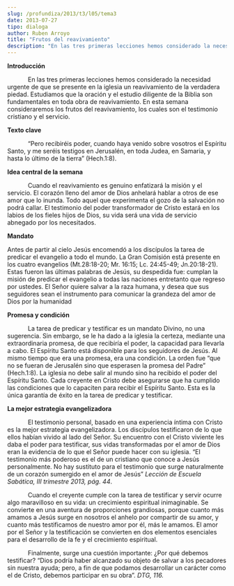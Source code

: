 ```yaml
---
slug: /profundiza/2013/t3/l05/tema3
date: 2013-07-27
tipo: dialoga
author: Ruben Arroyo
title: "Frutos del reavivamiento"
description: "En las tres primeras lecciones hemos considerado la necesidad urgente de que se  presente en la iglesia un reavivamiento de la verdadera piedad. Estudiamos que  la oración y el estudio diligente de la Biblia son fundamentales en toda obra  de reavivamiento. En esta semana cons..."
---
```


**Introducción**

            En las tres primeras lecciones hemos considerado la necesidad urgente de que se presente en la iglesia un reavivamiento de la verdadera piedad. Estudiamos que la oración y el estudio diligente de la Biblia son fundamentales en toda obra de reavivamiento. En esta semana consideraremos los frutos del reavivamiento, los cuales son el testimonio cristiano y el servicio.

**Texto clave**

            “Pero recibiréis poder, cuando haya venido sobre vosotros el Espíritu Santo, y me seréis testigos en Jerusalén, en toda Judea, en Samaria, y hasta lo último de la tierra” (Hech.1:8).

**Idea central de la semana**

            Cuando el reavivamiento es genuino enfatizará la misión y el servicio. El corazón lleno del amor de Dios anhelará hablar a otros de ese amor que lo inunda. Todo aquel que experimenta el gozo de la salvación no podrá callar. El testimonio del poder transformador de Cristo estará en los labios de los fieles hijos de Dios, su vida será una vida de servicio abnegado por los necesitados.

**Mandato**

Antes de partir al cielo Jesús encomendó a los discípulos la tarea de predicar el evangelio a todo el mundo. La Gran Comisión está presente en los cuatro evangelios (Mt.28:18-20; Mr. 16:15; Lc. 24:45-49; Jn.20:18-21). Estas fueron las últimas palabras de Jesús, su despedida fue: cumplan la misión de predicar el evangelio a todas las naciones entretanto que regreso por ustedes. El Señor quiere salvar a la raza humana, y desea que sus seguidores sean el instrumento para comunicar la grandeza del amor de Dios por la humanidad

**Promesa y condición**

            La tarea de predicar y testificar es un mandato Divino, no una sugerencia. Sin embargo, se le ha dado a la iglesia la certeza, mediante una extraordinaria promesa, de que recibiría el poder, la capacidad para llevarla a cabo. El Espíritu Santo está disponible para los seguidores de Jesús. Al mismo tiempo que era una promesa, era una condición. La orden fue “que no se fueran de Jerusalén sino que esperasen la promesa del Padre” (Hech.1:8). La iglesia no debe salir al mundo sino ha recibido el poder del Espíritu Santo. Cada creyente en Cristo debe asegurarse que ha cumplido las condiciones que lo capaciten para recibir el Espíritu Santo. Esta es la única garantía de éxito en la tarea de predicar y testificar.

**La mejor estrategia evangelizadora**

            El testimonio personal, basado en una experiencia íntima con Cristo es la mejor estrategia evangelizadora. Los discípulos testificaron de lo que ellos habían vivido al lado del Señor. Su encuentro con el Cristo viviente les daba el poder para testificar, sus vidas transformadas por el amor de Dios eran la evidencia de lo que el Señor puede hacer con su iglesia. “El testimonio más poderoso es el de un cristiano que conoce a Jesús personalmente. No hay sustituto para el testimonio que surge naturalmente de un corazón sumergido en el amor de Jesús” _Lección de Escuela Sabática, III trimestre 2013, pág. 44_.

            Cuando el creyente cumple con la tarea de testificar y servir ocurre algo maravilloso en su vida: un crecimiento espiritual inimaginable. Se convierte en una aventura de proporciones grandiosas, porque cuanto más amamos a Jesús surge en nosotros el anhelo por compartir de su amor, y cuanto más testificamos de nuestro amor por él, más le amamos. El amor por el Señor y la testificación se convierten en dos elementos esenciales para el desarrollo de la fe y el crecimiento espiritual.

            Finalmente, surge una cuestión importante: ¿Por qué debemos testificar? “Dios podría haber alcanzado su objeto de salvar a los pecadores sin nuestra ayuda; pero, a fin de que podamos desarrollar un carácter como el de Cristo, debemos participar en su obra”. _DTG, 116._
